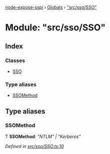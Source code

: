 [node-expose-sspi](../README.md) › [Globals](../globals.md) › ["src/sso/SSO"](_src_sso_sso_.md)

# Module: "src/sso/SSO"

## Index

### Classes

* [SSO](../classes/_src_sso_sso_.sso.md)

### Type aliases

* [SSOMethod](_src_sso_sso_.md#ssomethod)

## Type aliases

###  SSOMethod

Ƭ **SSOMethod**: *"NTLM" | "Kerberos"*

*Defined in [src/sso/SSO.ts:10](https://github.com/jlguenego/node-expose-sspi/blob/3194bc1/src/sso/SSO.ts#L10)*

